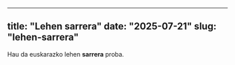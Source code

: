 
---
title: "Lehen sarrera"
date: "2025-07-21"
slug: "lehen-sarrera"
---
Hau da euskarazko lehen **sarrera** proba.
